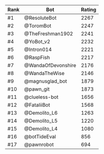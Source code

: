 Rank|Bot|Rating
---|---|---
#1|@ResoluteBot|2267
#2|@ToromBot|2247
#3|@TheFreshman1902|2241
#4|@YoBot_v2|2232
#5|@Intron014|2221
#6|@RaspFish|2217
#7|@WandaOfDevonshire|2176
#8|@WandaTheWise|2146
#9|@magnusglad_bot|1879
#10|@pawn_git|1873
#11|@clueless-bot|1656
#12|@FataliiBot|1568
#13|@Demolito_L6|1263
#14|@Demolito_L5|1220
#15|@Demolito_L4|1080
#16|@botTideEval|856
#17|@pawnrobot|694
